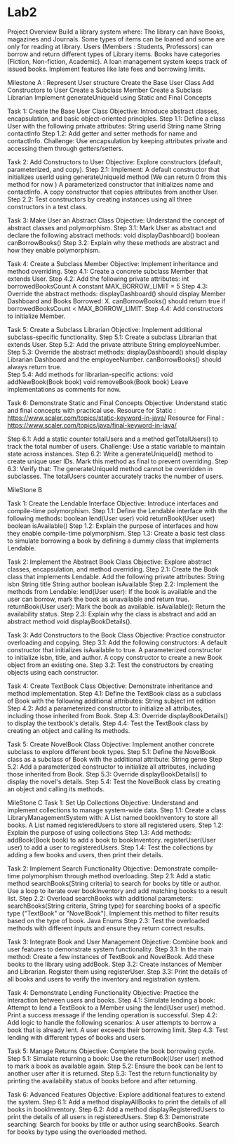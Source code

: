 # Lab2

 Project Overview
Build a library system where:
The library can have Books, magazines and Journals.
Some types of items can be loaned and some are only for reading at library.
Users (Members : Students, Professors) can borrow and return different types of Library items.
Books have categories (Fiction, Non-fiction, Academic).
A loan management system keeps track of issued books.
Implement features like late fees and borrowing limits.

Milestone A : Represent User structure
Create the Base User Class
Add Constructors to User
Create a Subclass Member
Create a Subclass Librarian
Implement generateUniqueId using Static and Final Concepts

Task 1: Create the Base User Class
Objective: Introduce abstract classes, encapsulation, and basic object-oriented principles.
Step 1.1: Define a class User with the following private attributes:
String userId
String name
String contactInfo
Step 1.2: Add getter and setter methods for name and contactInfo.
Challenge: Use encapsulation by keeping attributes private and accessing them through getters/setters.



Task 2: Add Constructors to User
Objective: Explore constructors (default, parameterized, and copy).
Step 2.1: Implement:
A default constructor that initializes userId using generateUniqueId method (We can return 0 from this method for now )
A parameterized constructor that initializes name and contactInfo.
A copy constructor that copies attributes from another User.
Step 2.2: Test constructors by creating instances using all three constructors in a test class.

Task 3: Make User an Abstract Class
Objective: Understand the concept of abstract classes and polymorphism.
Step 3.1: Mark User as abstract and declare the following abstract methods:
void displayDashboard()
boolean canBorrowBooks()
Step 3.2: Explain why these methods are abstract and how they enable polymorphism.

Task 4: Create a Subclass Member
Objective: Implement inheritance and method overriding.
Step 4.1: Create a concrete subclass Member that extends User.
Step 4.2: Add the following private attributes:
int borrowedBooksCount
A constant MAX_BORROW_LIMIT = 5
Step 4.3: Override the abstract methods:
displayDashboard() should display Member Dashboard and Books Borrowed: X.
canBorrowBooks() should return true if borrowedBooksCount < MAX_BORROW_LIMIT.
Step 4.4: Add constructors to initialize Member.

Task 5: Create a Subclass Librarian
Objective: Implement additional subclass-specific functionality.
Step 5.1: Create a subclass Librarian that extends User.
Step 5.2: Add the private attribute String employeeNumber.
Step 5.3: Override the abstract methods:
displayDashboard() should display Librarian Dashboard and the employeeNumber.
canBorrowBooks() should always return true.  
Step 5.4: Add methods for librarian-specific actions:
void addNewBook(Book book)
void removeBook(Book book)
Leave implementations as comments for now.

Task 6: Demonstrate Static and Final Concepts
Objective: Understand static and final concepts with practical use.
Resource for Static : https://www.scaler.com/topics/static-keyword-in-java/
Resource for Final : https://www.scaler.com/topics/java/final-keyword-in-java/

Step 6.1: Add a static counter totalUsers and a method getTotalUsers() to track the total number of users.
Challenge: Use a static variable to maintain state across instances.
Step 6.2: Write a generateUniqueId() method to create unique user IDs. Mark this method as final to prevent overriding.
Step 6.3: Verify that:
The generateUniqueId method cannot be overridden in subclasses.
The totalUsers counter accurately tracks the number of users.




MileStone B

Task 1: Create the Lendable Interface
Objective: Introduce interfaces and compile-time polymorphism.
Step 1.1: Define the Lendable interface with the following methods:
boolean lend(User user)
void returnBook(User user)
boolean isAvailable()
Step 1.2: Explain the purpose of interfaces and how they enable compile-time polymorphism.
Step 1.3: Create a basic test class to simulate borrowing a book by defining a dummy class that implements Lendable.

Task 2: Implement the Abstract Book Class
Objective: Explore abstract classes, encapsulation, and method overriding.
Step 2.1: Create the Book class that implements Lendable. Add the following private attributes:
String isbn
String title
String author
boolean isAvailable
Step 2.2: Implement the methods from Lendable:
lend(User user): If the book is available and the user can borrow, mark the book as unavailable and return true.
returnBook(User user): Mark the book as available.
isAvailable(): Return the availability status.
Step 2.3: Explain why the class is abstract and add an abstract method void displayBookDetails().




Task 3: Add Constructors to the Book Class
Objective: Practice constructor overloading and copying.
Step 3.1: Add the following constructors:
A default constructor that initializes isAvailable to true.
A parameterized constructor to initialize isbn, title, and author.
A copy constructor to create a new Book object from an existing one.
Step 3.2: Test the constructors by creating objects using each constructor.

Task 4: Create TextBook Class
Objective: Demonstrate inheritance and method implementation.
Step 4.1: Define the TextBook class as a subclass of Book with the following additional attributes:
String subject
int edition
Step 4.2: Add a parameterized constructor to initialize all attributes, including those inherited from Book.
Step 4.3: Override displayBookDetails() to display the textbook's details.
Step 4.4: Test the TextBook class by creating an object and calling its methods.

Task 5: Create NovelBook Class
Objective: Implement another concrete subclass to explore different book types.
Step 5.1: Define the NovelBook class as a subclass of Book with the additional attribute:
String genre
Step 5.2: Add a parameterized constructor to initialize all attributes, including those inherited from Book.
Step 5.3: Override displayBookDetails() to display the novel's details.
Step 5.4: Test the NovelBook class by creating an object and calling its methods.





MileStone C
Task 1: Set Up Collections
Objective: Understand and implement collections to manage system-wide data.
Step 1.1: Create a class LibraryManagementSystem with:
A List<Book> named bookInventory to store all books.
A List<User> named registeredUsers to store all registered users.
Step 1.2: Explain the purpose of using collections
Step 1.3: Add methods:
addBook(Book book) to add a book to bookInventory.
registerUser(User user) to add a user to registeredUsers.
Step 1.4: Test the collections by adding a few books and users, then print their details.

Task 2: Implement Search Functionality
Objective: Demonstrate compile-time polymorphism through method overloading.
Step 2.1: Add a static method searchBooks(String criteria) to search for books by title or author. Use a loop to iterate over bookInventory and add matching books to a result list.
Step 2.2: Overload searchBooks with additional parameters:
searchBooks(String criteria, String type) for searching books of a specific type ("TextBook" or "NovelBook").
Implement this method to filter results based on the type of book.
Java Enums
Step 2.3: Test the overloaded methods with different inputs and ensure they return correct results.

Task 3: Integrate Book and User Management
Objective: Combine book and user features to demonstrate system functionality.
Step 3.1: In the main method:
Create a few instances of TextBook and NovelBook.
Add these books to the library using addBook.
Step 3.2: Create instances of Member and Librarian.
Register them using registerUser.
Step 3.3: Print the details of all books and users to verify the inventory and registration system.

Task 4: Demonstrate Lending Functionality
Objective: Practice the interaction between users and books.
Step 4.1: Simulate lending a book:
Attempt to lend a TextBook to a Member using the lend(User user) method.
Print a success message if the lending operation is successful.
Step 4.2: Add logic to handle the following scenarios:
A user attempts to borrow a book that is already lent.
A user exceeds their borrowing limit.
Step 4.3: Test lending with different types of books and users.

Task 5: Manage Returns
Objective: Complete the book borrowing cycle.
Step 5.1: Simulate returning a book:
Use the returnBook(User user) method to mark a book as available again.
Step 5.2: Ensure the book can be lent to another user after it is returned.
Step 5.3: Test the return functionality by printing the availability status of books before and after returning.

Task 6: Advanced Features
Objective: Explore additional features to extend the system.
Step 6.1: Add a method displayAllBooks to print the details of all books in bookInventory.
Step 6.2: Add a method displayRegisteredUsers to print the details of all users in registeredUsers.
Step 6.3: Demonstrate searching:
Search for books by title or author using searchBooks.
Search for books by type using the overloaded method.



